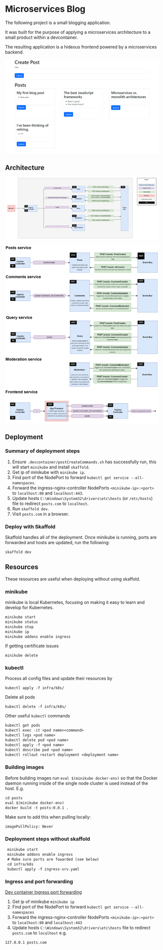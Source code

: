 # Microservices Blog

The following project is a small blogging application.

It was built for the purpose of applying a microservices architecture to a small product within a devcontainer.

The resulting application is a hideous frontend powered by a microservices backend.

![Screenshot of frontend](assets/images/screenshot.png)

## Architecture

![High level architecture](assets/images/microservices-blog-architecture.png)

![Posts service](assets/images/microservices-blog-posts.png)
![Comments service](assets/images/microservices-blog-comments.png)
![Query service](assets/images/microservices-blog-query.png)
![Moderation service](assets/images/microservices-blog-moderation.png)
![Frontend service](assets/images/microservices-blog-frontend.png)

## Deployment
### Summary of deployment steps

1. Ensure `.devcontainer/postCreateCommands.sh` has successfully run, this will start `minikube` and install `skaffold`.
2. Get ip of minikube with `minikube ip`.
3. Find port of the NodePort to forward `kubectl get service --all-namespaces`.
4. Forward the ingress-nginx-controller NodePorts `<minikube-ip>:<port>` to `localhost:80` and `localhost:443`.
5. Update hosts `C:\Windows\System32\drivers\etc\hosts` (or `/etc/hosts`) file to redirect `posts.com` to `localhost`.
6. Run `skaffold dev`.
7. Visit `posts.com` in a browser.

### Deploy with Skaffold
Skaffold handles all of the deployment. Once minikube is running, ports are forwarded and hosts are updated, run the following:
```
skaffold dev
```

## Resources
These resources are useful when deploying without using skaffold.

### minikube
minikube is local Kubernetes, focusing on making it easy to learn and develop for Kubernetes.
```
minikube start
minikube status
minikube stop
minikube ip
minikube addons enable ingress
```

If getting certificate issues
```
minikube delete 
```

### kubectl
Process all config files and update their resources by
```
kubectl apply -f infra/k8s/
```

Delete all pods
```
kubectl delete -f infra/k8s/
```

Other useful `kubectl` commands
```
kubectl get pods
kubectl exec -it <pod name><command>
kubectl logs <pod name>
kubectl delete pod <pod name>
kubectl apply -f <pod name>
kubectl describe pod <pod name>
kubectl rollout restart deployment <deployment name>
```

### Building images

Before building images run `eval $(minikube docker-env)` so that the Docker daemon running inside of the single node cluster is used instead of the host. E.g.
```
cd posts
eval $(minikube docker-env)
docker build -t posts:0.0.1 .
```
Make sure to add this when pulling locally:
```
imagePullPolicy: Never
```

### Deployment steps without skaffold
```
 minikube start
 minikube addons enable ingress
 # Make sure ports are fowarded (see below)
 cd infra/k8s
 kubectl apply -f ingress-srv.yaml
```

### Ingress and port forwarding
[Dev container Ingress port forwarding](https://github.com/microsoft/vscode-dev-containers/tree/main/containers/kubernetes-helm-minikube#ingress-and-port-forwarding)
1. Get ip of minikube `minikube ip`
2. Find port of the NodePort to forward `kubectl get service --all-namespaces`
3. Forward the ingress-nginx-controller NodePorts `<minikube-ip>:<port>` to `localhost:80` and `localhost:443`
4. Update hosts `C:\Windows\System32\drivers\etc\hosts` file to redirect `posts.com` to `localhost` e.g.
```
127.0.0.1 posts.com
```
